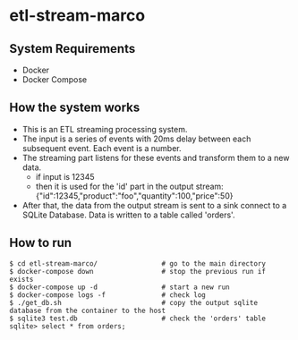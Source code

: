 # etl-stream-marco

## System Requirements
- Docker
- Docker Compose

## How the system works
- This is an ETL streaming processing system.
- The input is a series of events with 20ms delay between each subsequent event. Each event is a number.
- The streaming part listens for these events and transform them to a new data.
  + if input is 12345
  + then it is used for the 'id' part in the output stream: {"id":12345,"product":"foo","quantity":100,"price":50}
- After that, the data from the output stream is sent to a sink connect to a SQLite Database. Data is written to a table called 'orders'.

## How to run
    $ cd etl-stream-marco/                # go to the main directory
    $ docker-compose down                 # stop the previous run if exists
    $ docker-compose up -d                # start a new run
    $ docker-compose logs -f              # check log
    $ ./get_db.sh                         # copy the output sqlite database from the container to the host
    $ sqlite3 test.db                     # check the 'orders' table
    sqlite> select * from orders;
